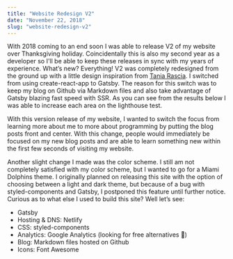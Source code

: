 ```yaml
---
title: "Website Redesign V2"
date: "November 22, 2018"
slug: "website-redesign-v2"
---
```


With 2018 coming to an end soon I was able to release V2 of my website over Thanksgiving holiday. Coincidentally this is also my second year as a developer so I'll be able to keep these releases in sync with my years of experience. What’s new? Everything! V2 was completely redesigned from the ground up with a little design inspiration from [Tania Rascia](https://www.taniarascia.com/"). I switched from using create-react-app to Gatsby. The reason for this switch was to keep my blog on Github via Markdown files and also take advantage of Gatsby blazing fast speed with SSR. As you can see from the results below I was able to increase each area on the lighthouse test.

With this version release of my website, I wanted to switch the focus from learning more about me to more about programming by putting the blog posts front and center. With this change, people would immediately be focused on my new blog posts and are able to learn something new within the first few seconds of visiting my website. 

Another slight change I made was the color scheme. I still am not completely satisfied with my color scheme, but I wanted to go for a Miami Dolphins theme. I originally planned on releasing this site with the option of choosing between a light and dark theme, but because of a bug with styled-components and Gatsby, I postponed this feature until further notice. Curious as to what else I used to build this site? Well let’s see:

* Gatsby
* Hosting & DNS: Netlify
* CSS: styled-components
* Analytics: Google Analytics (looking for free alternatives 🤔)
* Blog: Markdown files hosted on Github 
* Icons: Font Awesome
